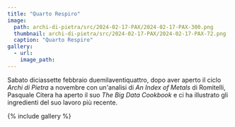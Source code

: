 ```yaml
---
title: "Quarto Respiro"
image:
  path: archi-di-pietra/src/2024-02-17-PAX/2024-02-17-PAX-300.png
  thumbnail: archi-di-pietra/src/2024-02-17-PAX/2024-02-17-PAX-72.png
  caption: "Quarto Respiro"
gallery:
  - url:
    image_path:
---
```


Sabato diciassette febbraio duemilaventiquattro, dopo aver aperto il ciclo
*Archi di Pietra* a novembre con un'analisi di *An Index of Metals* di Romitelli,
Pasquale Citera ha aperto il suo *The Big Data Cookbook* e ci ha illustrato gli
ingredienti del suo lavoro più recente.

<!--more-->



{% include gallery %}
